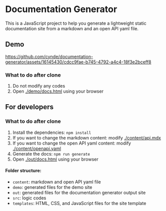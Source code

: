 # Documentation Generator
This is a JavaScript project to help you generate a lightweight static documentation site from a markdown and an open API yaml file.

## Demo
https://github.com/cynde/documentation-generator/assets/16145430/cdcc9fae-b745-4792-a4c4-18f3e2bceff8

### What to do after clone
1. Do not modify any codes
2. Open [./demo/docs.html](./demo/docs.html) using your browser

## For developers
### What to do after clone
1. Install the dependencies: `npm install`
2. If you want to change the markdown content: modify [./content/api.mdx](./content/api.mdx)
3. If you want to change the open API yaml content: modify [./content/openapi.yaml](./content/openapi.yaml)
4. Generate the docs: `npm run generate`
5. Open [./out/docs.html](./out/docs.html) using your browser

#### Folder structure:
* `content`: markdown and open API yaml file
* `demo`: generated files for the demo site
* `out`: generated files for the documentation generator output site
* `src`: logic codes
* `templates`: HTML, CSS, and JavaScript files for the site template
